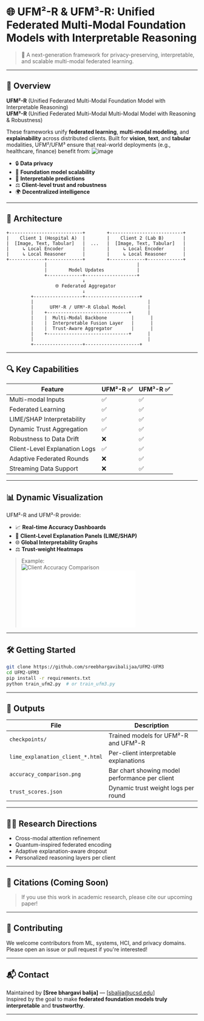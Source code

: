 # 🌐 UFM²-R & UFM³-R: Unified Federated Multi-Modal Foundation Models with Interpretable Reasoning

> 🚀 A next-generation framework for privacy-preserving, interpretable, and scalable multi-modal federated learning.

---

## 📌 Overview

**UFM²-R** (Unified Federated Multi-Modal Foundation Model with Interpretable Reasoning)  
**UFM³-R** (Unified Federated Multi-Modal Multi-Modal Model with Reasoning & Robustness)

These frameworks unify **federated learning**, **multi-modal modeling**, and **explainability** across distributed clients. Built for **vision**, **text**, and **tabular** modalities, UFM²/UFM³ ensure that real-world deployments (e.g., healthcare, finance) benefit from:
![image](https://github.com/user-attachments/assets/8ac41fd9-abe2-40ba-922f-37720c29156c)

- 🔒 **Data privacy**
- 🤖 **Foundation model scalability**
- 🧠 **Interpretable predictions**
- ⚖️ **Client-level trust and robustness**
- 🌍 **Decentralized intelligence**

---

## 🧩 Architecture

```
+---------------------------+        +---------------------------+
|    Client 1 (Hospital A)  |        |    Client 2 (Lab B)       |
|  [Image, Text, Tabular]   |  ...   |  [Image, Text, Tabular]   |
|     ↳ Local Encoder       |        |     ↳ Local Encoder       |
|     ↳ Local Reasoner      |        |     ↳ Local Reasoner      |
+-------------+-------------+        +-------------+-------------+
              |                                 |
              |        Model Updates            |
              +-------------+-------------------+
                            ↓
                  🌐 Federated Aggregator
                            ↓
         +------------------+--------------------+
         |                                          |
         |      UFM²-R / UFM³-R Global Model        |
         |    +------------------------------+      |
         |    |  Multi-Modal Backbone         |      |
         |    |  Interpretable Fusion Layer   |      |
         |    |  Trust-Aware Aggregator       |      |
         |    +------------------------------+      |
         |                                          |
         +------------------+--------------------+
```

---

## 🔍 Key Capabilities

| Feature                        | UFM²-R ✅ | UFM³-R ✅ |
|-------------------------------|-----------|-----------|
| Multi-modal Inputs            | ✅         | ✅         |
| Federated Learning            | ✅         | ✅         |
| LIME/SHAP Interpretability    | ✅         | ✅         |
| Dynamic Trust Aggregation     | ✅         | ✅         |
| Robustness to Data Drift      | ❌         | ✅         |
| Client-Level Explanation Logs | ✅         | ✅         |
| Adaptive Federated Rounds     | ❌         | ✅         |
| Streaming Data Support        | ❌         | ✅         |

---

## 📊 Dynamic Visualization

UFM²-R and UFM³-R provide:

- 📈 **Real-time Accuracy Dashboards**
- 🧠 **Client-Level Explanation Panels (LIME/SHAP)**
- 🌐 **Global Interpretability Graphs**
- ⚖️ **Trust-weight Heatmaps**

> Example:  
> ![Client Accuracy Comparison](checkpoints/accuracy_comparison.png)  
> ![LIME Explanation](lime_explanation_client_10.html)

---

## 🛠️ Getting Started

```bash
git clone https://github.com/sreebhargavibalijaa/UFM2-UFM3
cd UFM2-UFM3
pip install -r requirements.txt
python train_ufm2.py  # or train_ufm3.py
```

---

## 📁 Outputs

| File                              | Description                                       |
|-----------------------------------|---------------------------------------------------|
| `checkpoints/`                    | Trained models for UFM²-R and UFM³-R              |
| `lime_explanation_client_*.html` | Per-client interpretable explanations             |
| `accuracy_comparison.png`        | Bar chart showing model performance per client    |
| `trust_scores.json`              | Dynamic trust weight logs per round               |

---

## 👩‍🔬 Research Directions

- Cross-modal attention refinement  
- Quantum-inspired federated encoding  
- Adaptive explanation-aware dropout  
- Personalized reasoning layers per client

---

## 📣 Citations (Coming Soon)

> If you use this work in academic research, please cite our upcoming paper!

---

## 🤝 Contributing

We welcome contributors from ML, systems, HCI, and privacy domains. Please open an issue or pull request if you're interested!

---

## 📬 Contact

Maintained by **[Sree bhargavi balija]** — [sbalija@ucsd.edu]  
Inspired by the goal to make **federated foundation models truly interpretable** and **trustworthy**.

---
